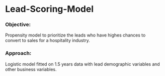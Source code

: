 # Lead-Scoring-Model

### Objective:
Propensity model to prioritize the leads who have highes chances to convert to sales for a hospitality industry.

### Approach:
Logistic model fitted on 1.5 years data with lead demographic variables and other business variables.
